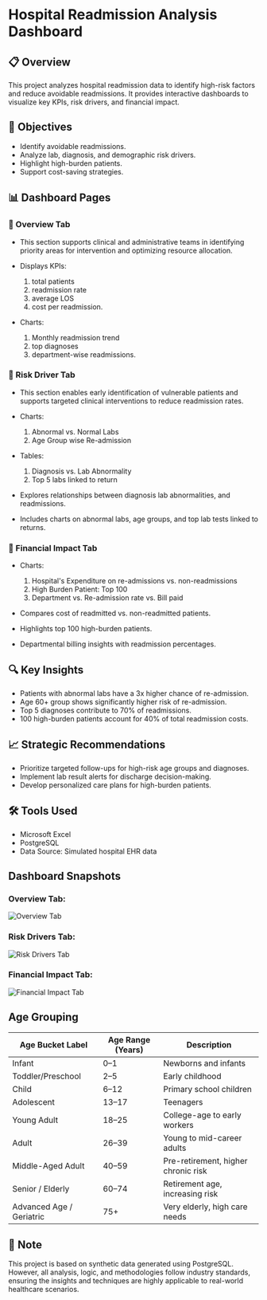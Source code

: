 # Hospital Readmission Analysis Dashboard

## 📋 Overview

This project analyzes hospital readmission data to identify high-risk factors and reduce avoidable readmissions. It provides interactive dashboards to visualize key KPIs, risk drivers, and financial impact.

 ## 🎯 Objectives

 - Identify avoidable readmissions.
- Analyze lab, diagnosis, and demographic risk drivers.
- Highlight high-burden patients.
- Support cost-saving strategies.

##  📊 Dashboard Pages

### 🔹 Overview Tab
- This section supports clinical and administrative teams in identifying priority areas for intervention and optimizing resource allocation.

- Displays KPIs:

    1. total patients
    2. readmission rate 
    3. average LOS
    4. cost per readmission.
- Charts: 
    1. Monthly readmission trend 
    2. top diagnoses 
    3. department-wise readmissions.   

### 🔹 Risk Driver Tab
- This section enables early identification of vulnerable patients and supports targeted clinical interventions to reduce readmission rates.

- Charts:

    1. Abnormal vs. Normal Labs
    2. Age Group wise Re-admission

- Tables:

    1. Diagnosis vs. Lab Abnormality
    2. Top 5 labs linked to return

- Explores relationships between diagnosis lab abnormalities, and readmissions.
- Includes charts on abnormal labs, age groups, and top lab tests linked to returns.

### 🔹 Financial Impact Tab
- Charts:

    1. Hospital's Expenditure on re-admissions vs. non-readmissions
    2. High Burden Patient: Top 100
    3. Department vs. Re-admission rate vs. Bill paid
    
- Compares cost of readmitted vs. non-readmitted patients.
- Highlights top 100 high-burden patients.
- Departmental billing insights with readmission percentages.

## 🔍 Key Insights

- Patients with abnormal labs have a 3x higher chance of re-admission.
- Age 60+ group shows significantly higher risk of re-admission.
- Top 5 diagnoses contribute to 70% of readmissions.
- 100 high-burden patients account for 40% of total readmission costs.

## 📈 Strategic Recommendations

- Prioritize targeted follow-ups for high-risk age groups and diagnoses.
- Implement lab result alerts for discharge decision-making.
- Develop personalized care plans for high-burden patients.

##  🛠 Tools Used

- Microsoft Excel 
- PostgreSQL 
- Data Source: Simulated hospital EHR data

## Dashboard Snapshots

### Overview Tab:
![Overview Tab](/visuals/Overview%20Tab.png)

### Risk Drivers Tab:
![Risk Drivers Tab](/visuals/Risk%20Drivers%20Tab.png)

### Financial Impact Tab:
![Financial Impact Tab](/visuals/Financial%20Impact%20Tab.png)

## Age Grouping


| Age Bucket Label         | Age Range (Years) | Description                         |
| ------------------------ | ----------------- | ----------------------------------- |
| Infant                   | 0–1               | Newborns and infants                |
| Toddler/Preschool        | 2–5               | Early childhood                     |
| Child                    | 6–12              | Primary school children             |
| Adolescent               | 13–17             | Teenagers                           |
| Young Adult              | 18–25             | College-age to early workers        |
| Adult                    | 26–39             | Young to mid-career adults          |
| Middle-Aged Adult        | 40–59             | Pre-retirement, higher chronic risk |
| Senior / Elderly         | 60–74             | Retirement age, increasing risk     |
| Advanced Age / Geriatric | 75+               | Very elderly, high care needs       |


##  🧾 Note

This project is based on synthetic data generated using PostgreSQL. However, all analysis, logic, and methodologies follow industry standards, ensuring the insights and techniques are highly applicable to real-world healthcare scenarios.




